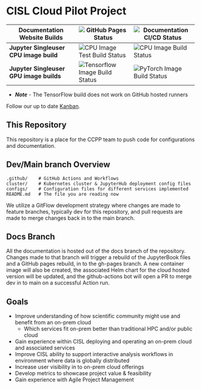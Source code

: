 # CISL Cloud Pilot Project
| Documentation Website Builds | ![GitHub Pages Status](https://github.com/NCAR/cisl-cloud/actions/workflows/pages/pages-build-deployment/badge.svg) | ![Documentation CI/CD Status](https://github.com/NCAR/cisl-cloud/actions/workflows/docs-cicd.yaml/badge.svg) |
|---|---|---|
| **Jupyter Singleuser CPU image build** | ![CPU Image Test Build Status](https://github.com/NCAR/cisl-cloud/actions/workflows/build-basenb-test.yaml/badge.svg) | ![CPU Image Build Status](https://github.com/NCAR/cisl-cloud/actions/workflows/build-push-basenb.yaml/badge.svg) |
| **Jupyter Singleuser GPU image builds** | ![Tensorflow Image Build Status](https://github.com/NCAR/cisl-cloud/actions/workflows/build-push-tfgpu.yaml/badge.svg) | ![PyTorch Image Build Status](https://github.com/NCAR/cisl-cloud/actions/workflows/build-push-pytgpu.yaml/badge.svg) |

* ***Note*** - The TensorFlow build does not work on GitHub hosted runners


Follow our up to date [Kanban](https://jira.ucar.edu/secure/RapidBoard.jspa?rapidView=220&projectKey=CCPP).

## This Repository

This repository is a place for the CCPP team to push code for configurations and documentation.

## Dev/Main branch Overview

    .github/    # GitHub Actions and Workflows
    cluster/    # Kubernetes cluster & JupyterHub deployment config files
    configs/    # Configuration files for different services implemented
    README.md   # The file you are reading now

We utilize a GitFlow development strategy where changes are made to feature branches, typically dev for this repository, and pull requests are made to merge changes back in to the main branch. 

## Docs Branch

All the documentation is hosted out of the docs branch of the repository. Changes made to that branch will trigger a rebuild of the JupyterBook files and a GitHub pages rebuild, in to the gh-pages branch. A new container image will also be created, the associated Helm chart for the cloud hosted version will be updated, and the github-actions bot will open a PR to merge dev in to main on a successful Action run. 

## Goals
* Improve understanding of how scientific community might use and benefit from an on-prem cloud
    * Which services fit on-prem better than traditional HPC and/or public cloud
* Gain experience within CISL deploying and operating an on-prem cloud and associated services
* Improve CISL ability to support interactive analysis workflows in environment where data is globally distributed
* Increase user visibility in to on-prem cloud offerings
* Develop metrics to showcase project value & feasibility
* Gain experience with Agile Project Management
